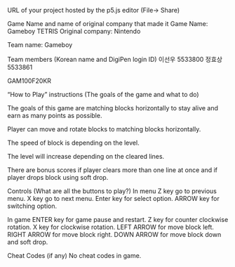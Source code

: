 URL of your project hosted by the p5.js editor (File-> Share)


Game Name and name of original company that made it
Game Name: Gameboy TETRIS 
Original company: Nintendo

Team name: Gameboy

Team members (Korean name and DigiPen login ID)
이선우 5533800
정효상 5533861

GAM100F20KR

“How to Play” instructions (The goals of the game and what to do)

The goals of this game are matching blocks horizontally to stay alive and earn as many points as possible.


Player can move and rotate blocks to matching blocks horizontally.


The speed of block is depending on the level.


The level will increase depending on the cleared lines.


There are bonus scores if player clears more than one line at once and if player drops block using soft drop.

Controls (What are all the buttons to play?)
In menu
Z key go to previous menu.
X key go to next menu.
Enter key for select option.
ARROW key for switching option.

In game
ENTER key for game pause and restart.
Z key for counter clockwise rotation.
X key for clockwise rotation.
LEFT ARROW for move block left.
RIGHT ARROW for move block right.
DOWN ARROW for move block down and soft drop.

Cheat Codes (if any)
No cheat codes in game.
